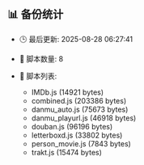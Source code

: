 ## 📊 备份统计

- 🕒 最后更新: 2025-08-28 06:27:41
- 📁 脚本数量: 8
- 📄 脚本列表:

  - IMDb.js (14921 bytes)
  - combined.js (203386 bytes)
  - danmu_auto.js (75673 bytes)
  - danmu_playurl.js (46918 bytes)
  - douban.js (96196 bytes)
  - letterboxd.js (33802 bytes)
  - person_movie.js (7843 bytes)
  - trakt.js (15474 bytes)

